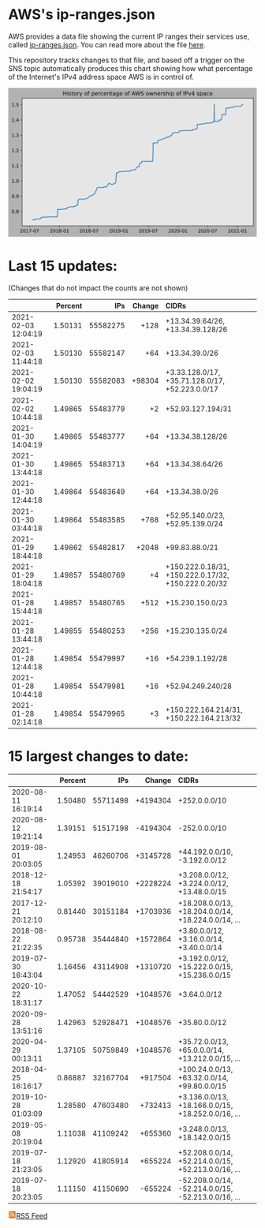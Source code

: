 # AWS's ip-ranges.json

AWS provides a data file showing the current IP ranges their
services use, called [ip-ranges.json](https://ip-ranges.amazonaws.com/ip-ranges.json).  You 
can read more about the file [here](https://docs.aws.amazon.com/general/latest/gr/aws-ip-ranges.html).

This repository tracks changes to that file, and based off a trigger on the SNS topic 
automatically produces this chart showing how what percentage of the Internet's IPv4 
address space AWS is in control of.

![History of AWS](history_count.svg)

# Last 15 updates:

(Changes that do not impact the counts are not shown)

| | Percent | IPs | Change | CIDRs |
| :--- | ---: | ---: | ---: | :--- |
| 2021-02-03 12:04:19 | 1.50131 | 55582275 | +128 | +13.34.39.64/26, +13.34.39.128/26 |
| 2021-02-03 11:44:18 | 1.50130 | 55582147 | +64 | +13.34.39.0/26 |
| 2021-02-02 19:04:19 | 1.50130 | 55582083 | +98304 | +3.33.128.0/17, +35.71.128.0/17, +52.223.0.0/17 |
| 2021-02-02 10:44:18 | 1.49865 | 55483779 | +2 | +52.93.127.194/31 |
| 2021-01-30 14:04:19 | 1.49865 | 55483777 | +64 | +13.34.38.128/26 |
| 2021-01-30 13:44:18 | 1.49865 | 55483713 | +64 | +13.34.38.64/26 |
| 2021-01-30 12:44:18 | 1.49864 | 55483649 | +64 | +13.34.38.0/26 |
| 2021-01-30 03:44:18 | 1.49864 | 55483585 | +768 | +52.95.140.0/23, +52.95.139.0/24 |
| 2021-01-29 18:44:18 | 1.49862 | 55482817 | +2048 | +99.83.88.0/21 |
| 2021-01-29 18:04:18 | 1.49857 | 55480769 | +4 | +150.222.0.18/31, +150.222.0.17/32, +150.222.0.20/32 |
| 2021-01-28 15:44:18 | 1.49857 | 55480765 | +512 | +15.230.150.0/23 |
| 2021-01-28 13:44:18 | 1.49855 | 55480253 | +256 | +15.230.135.0/24 |
| 2021-01-28 12:44:18 | 1.49854 | 55479997 | +16 | +54.239.1.192/28 |
| 2021-01-28 10:44:18 | 1.49854 | 55479981 | +16 | +52.94.249.240/28 |
| 2021-01-28 02:14:18 | 1.49854 | 55479965 | +3 | +150.222.164.214/31, +150.222.164.213/32 |


# 15 largest changes to date:

| | Percent | IPs | Change | CIDRs |
| :--- | ---: | ---: | ---: | :--- |
| 2020-08-11 16:19:14 | 1.50480 | 55711498 | +4194304 | +252.0.0.0/10 |
| 2020-08-12 19:21:14 | 1.39151 | 51517198 | -4194304 | -252.0.0.0/10 |
| 2019-08-01 20:03:05 | 1.24953 | 46260706 | +3145728 | +44.192.0.0/10, -3.192.0.0/12 |
| 2018-12-18 21:54:17 | 1.05392 | 39019010 | +2228224 | +3.208.0.0/12, +3.224.0.0/12, +13.48.0.0/15 |
| 2017-12-21 20:12:10 | 0.81440 | 30151184 | +1703936 | +18.208.0.0/13, +18.204.0.0/14, +18.224.0.0/14, ... |
| 2018-08-22 21:22:35 | 0.95738 | 35444840 | +1572864 | +3.80.0.0/12, +3.16.0.0/14, +3.40.0.0/14 |
| 2019-07-30 16:43:04 | 1.16456 | 43114908 | +1310720 | +3.192.0.0/12, +15.222.0.0/15, +15.236.0.0/15 |
| 2020-10-22 18:31:17 | 1.47052 | 54442529 | +1048576 | +3.64.0.0/12 |
| 2020-09-28 13:51:16 | 1.42963 | 52928471 | +1048576 | +35.80.0.0/12 |
| 2020-04-29 00:13:11 | 1.37105 | 50759849 | +1048576 | +35.72.0.0/13, +65.0.0.0/14, +13.212.0.0/15, ... |
| 2018-04-25 16:16:17 | 0.86887 | 32167704 | +917504 | +100.24.0.0/13, +63.32.0.0/14, +99.80.0.0/15 |
| 2019-10-28 01:03:09 | 1.28580 | 47603480 | +732413 | +3.136.0.0/13, +18.166.0.0/15, +18.252.0.0/16, ... |
| 2019-05-08 20:19:04 | 1.11038 | 41109242 | +655360 | +3.248.0.0/13, +18.142.0.0/15 |
| 2019-07-18 21:23:05 | 1.12920 | 41805914 | +655224 | +52.208.0.0/14, +52.214.0.0/15, +52.213.0.0/16, ... |
| 2019-07-18 20:23:05 | 1.11150 | 41150690 | -655224 | -52.208.0.0/14, -52.214.0.0/15, -52.213.0.0/16, ... |


[![RSS Icon](rss-icon.png)RSS Feed](https://raw.githubusercontent.com/seligman/aws-ip-ranges/master/rss.xml)
